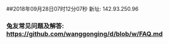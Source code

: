 ##2018年09月28日07时12分07秒 新址: 142.93.250.96
### 兔友常见问题及解答: https://github.com/wanggonging/d/blob/w/FAQ.md
